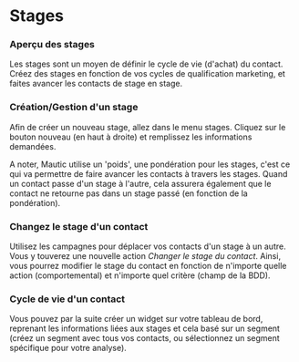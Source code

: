 # Stages #

### Aperçu des stages ###

Les stages sont un moyen de définir le cycle de vie (d'achat) du contact. Créez des stages en fonction de vos cycles de qualification marketing, et faites avancer les contacts de stage en stage.

### Création/Gestion d'un stage ###

Afin de créer un nouveau stage, allez dans le menu stages. Cliquez sur le bouton nouveau (en haut à droite) et remplissez les informations demandées.

A noter, Mautic utilise un 'poids', une pondération pour les stages, c'est ce qui va permettre de faire avancer les contacts à travers les stages. Quand un contact passe d'un stage à l'autre, cela assurera également que le contact ne retourne pas dans un stage passé (en fonction de la pondération).

### Changez le stage d'un contact ###

Utilisez les campagnes pour déplacer vos contacts d'un stage à un autre. Vous y touverez une nouvelle action _Changer le stage du contact_. Ainsi, vous pourrez modifier le stage du contact en fonction de n'importe quelle action (comportemental) et n'importe quel critère (champ de la BDD).

### Cycle de vie d'un contact ###

Vous pouvez par la suite créer un widget sur votre tableau de bord, reprenant les informations liées aux stages et cela basé sur un segment (créez un segment avec tous vos contacts, ou sélectionnez un segment spécifique pour votre analyse).
